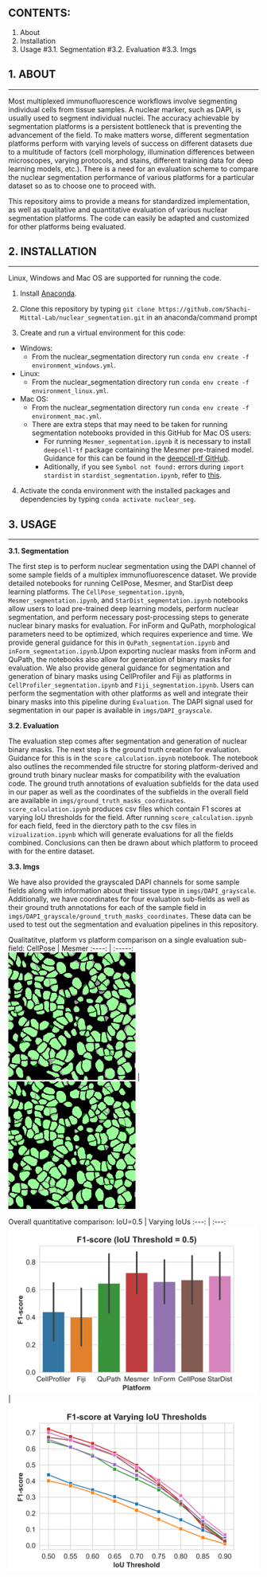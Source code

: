 ## CONTENTS: ##
1. About
2. Installation
3. Usage
   #3.1. Segmentation
   #3.2. Evaluation
   #3.3. Imgs


## 1. ABOUT ##
- - - -
Most multiplexed immunofluorescence workflows involve segmenting individual cells from tissue samples. A nuclear marker, such as DAPI, is usually used to segment individual nuclei. The accuracy achievable by segmentation platforms is a persistent bottleneck that is preventing the advancement of the field. To make matters worse, different segmentation platforms perform with varying levels of success on different datasets due to a multitude of factors (cell morphology, illumination differences between microscopes, varying protocols, and stains, different training data for deep learning models, etc.). There is a need for an evaluation scheme to compare the nuclear segmentation performance of various platforms for a particular dataset so as to choose one to proceed with.

This repository aims to provide a means for standardized implementation, as well as qualitative and quantitative evaluation of various nuclear segmentation platforms. The code can easily be adapted and customized for other platforms being evaluated.


## 2. INSTALLATION ##
- - - - 
Linux, Windows and Mac OS are supported for running the code. 

1. Install [Anaconda](https://www.anaconda.com/).

2. Clone this repository by typing `git clone https://github.com/Shachi-Mittal-Lab/nuclear_segmentation.git` in an anaconda/command prompt
   
3. Create and run a virtual environment for this code:
- Windows:
    - From the nuclear_segmentation directory run `conda env create -f environment_windows.yml`.
- Linux:
    - From the nuclear_segmentation directory run `conda env create -f environment_linux.yml`.
- Mac OS:
    - From the nuclear_segmentation directory run `conda env create -f environment_mac.yml`.
    - There are extra steps that may need to be taken for running segmentation notebooks provided in this GitHub for Mac OS users:
        - For running `Mesmer_segmentation.ipynb` it is necessary to install `deepcell-tf` package containing the Mesmer pre-trained model. Guidance for this can be found in the [deepcell-tf GitHub](https://github.com/vanvalenlab/deepcell-tf/tree/master). 
        - Aditionally, if you see `Symbol not found:` errors during `import stardist` in `stardist_segmentation.ipynb`, refer to [this](https://github.com/stardist/stardist/issues/19#issuecomment-535610758).

4. Activate the conda environment with the installed packages and dependencies by typing `conda activate nuclear_seg`.

## 3. USAGE ##
- - - - 
<b>3.1. Segmentation</b>

The first step is to perform nuclear segmentation using the DAPI channel of some sample fields of a multiplex immunofluorescence dataset. We provide detailed notebooks for running CellPose, Mesmer, and StarDist deep learning platforms. The `CellPose_segmentation.ipynb`, `Mesmer_segmentation.ipynb`, and `StarDist_segmentation.ipynb` notebooks allow users to load pre-trained deep learning models, perform nuclear segmentation, and perform necessary post-processing steps to generate nuclear binary masks for evaluation. For inForm and QuPath, morphological parameters need to be optimized, which requires experience and time. We provide general guidance for this in `QuPath_segmentation.ipynb` and `inForm_segmentation.ipynb`.Upon exporting nuclear masks from inForm and QuPath, the notebooks also allow for generation of binary masks for evaluation. We also provide general guidance for segmentation and generation of binary masks using CellProfiler and Fiji as platforms in `CellProfiler_segmentation.ipynb` and `Fiji_segmentation.ipynb`. Users can perform the segmentation with other platforms as well and integrate their binary masks into this pipeline during `Evaluation`. The DAPI signal used for segmentation in our paper is available in `imgs/DAPI_grayscale`.

<b>3.2. Evaluation</b>

The evaluation step comes after segmentation and generation of nuclear binary masks. The next step is the ground truth creation for evaluation. Guidance for this is in the `score_calculation.ipynb` notebook. The notebook also outlines the recommended file structre for storing platform-derived and ground truth binary nuclear masks for compatibility with the evaluation code. The ground truth annotations of evaluation subfields for the data used in our paper as well as the coordinates of the subfields in the overall field are available in `imgs/ground_truth_masks_coordinates`. `score_calculation.ipynb` produces csv files which contain F1 scores at varying IoU thresholds for the field. After running `score_calculation.ipynb` for each field, feed in the dierctory path to the csv files in `vizualization.ipynb` which will generate evaluations for all the fields combined. Conclusions can then be drawn about which platform to proceed with for the entire dataset.

<b>3.3. Imgs</b>

We have also provided the grayscaled DAPI channels for some sample fields along with information about their tissue type in `imgs/DAPI_grayscale`. Additionally, we have coordinates for four evaluation sub-fields as well as their ground truth annotations for each of the sample field in `imgs/DAPI_grayscale/ground_truth_masks_coordinates`. These data can be used to test out the segmentation and evaluation pipelines in this repository.

Qualitatitve, platform vs platform comparison on a single evaluation sub-field:
CellPose                           | Mesmer
:----: | :-----:
![Alt text](imgs/README_figures/CellPose_dense2.png) | ![Alt text](imgs/README_figures/Mesmer_dense2.png)


Overall quantitative comparison:
IoU=0.5 | Varying IoUs
:---: | :---:
![Alt text](imgs/README_figures/melanoma_5IoU.png) | ![Alt text](imgs/README_figures//melanoma_allIoU.png)
